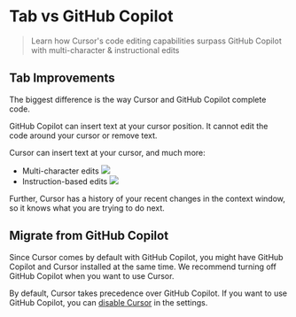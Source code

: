# Tab vs GitHub Copilot

> Learn how Cursor's code editing capabilities surpass GitHub Copilot with multi-character & instructional edits

## Tab Improvements

The biggest difference is the way Cursor and GitHub Copilot complete code.

GitHub Copilot can insert text at your cursor position. It cannot edit the code around your cursor or remove text.

Cursor can insert text at your cursor, and much more:

* Multi-character edits
  <Frame>
    <img src="https://mintlify.s3.us-west-1.amazonaws.com/cursor/images/cpp/multi-edit.png" />
  </Frame>
* Instruction-based edits
  <Frame>
    <img src="https://mintlify.s3.us-west-1.amazonaws.com/cursor/images/cpp/instruct.png" />
  </Frame>

Further, Cursor has a history of your recent changes in the context window, so it knows what you are trying to do next.

## Migrate from GitHub Copilot

Since Cursor comes by default with GitHub Copilot, you might have GitHub Copilot and Cursor installed at the same time. We recommend turning off GitHub Copilot when you want to use Cursor.

By default, Cursor takes precedence over GitHub Copilot. If you want to use GitHub Copilot, you can [disable Cursor](/tab/overview#copilot-settings) in the settings.
